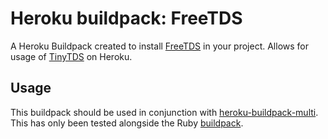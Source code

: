 Heroku buildpack: FreeTDS
=======================

A Heroku Buildpack created to install [FreeTDS](http://www.freetds.org/) in your project. Allows for usage of [TinyTDS](https://github.com/rails-sqlserver/tiny_tds) on Heroku.

Usage
-----

This buildpack should be used in conjunction with
[heroku-buildpack-multi](https://github.com/ddollar/heroku-buildpack-multi).
This has only been tested alongside the Ruby [buildpack](https://github.com/heroku/heroku-buildpack-ruby).
